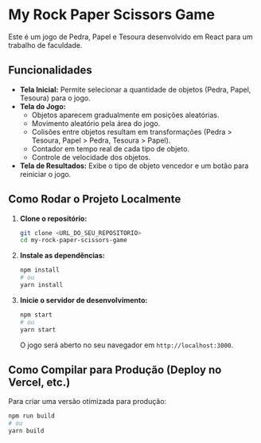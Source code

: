 # My Rock Paper Scissors Game

Este é um jogo de Pedra, Papel e Tesoura desenvolvido em React para um trabalho de faculdade.

## Funcionalidades

-   **Tela Inicial:** Permite selecionar a quantidade de objetos (Pedra, Papel, Tesoura) para o jogo.
-   **Tela do Jogo:**
    -   Objetos aparecem gradualmente em posições aleatórias.
    -   Movimento aleatório pela área do jogo.
    -   Colisões entre objetos resultam em transformações (Pedra > Tesoura, Papel > Pedra, Tesoura > Papel).
    -   Contador em tempo real de cada tipo de objeto.
    -   Controle de velocidade dos objetos.
-   **Tela de Resultados:** Exibe o tipo de objeto vencedor e um botão para reiniciar o jogo.

## Como Rodar o Projeto Localmente

1.  **Clone o repositório:**
    ```bash
    git clone <URL_DO_SEU_REPOSITORIO>
    cd my-rock-paper-scissors-game
    ```

2.  **Instale as dependências:**
    ```bash
    npm install
    # ou
    yarn install
    ```

3.  **Inicie o servidor de desenvolvimento:**
    ```bash
    npm start
    # ou
    yarn start
    ```
    O jogo será aberto no seu navegador em `http://localhost:3000`.

## Como Compilar para Produção (Deploy no Vercel, etc.)

Para criar uma versão otimizada para produção:

```bash
npm run build
# ou
yarn build
